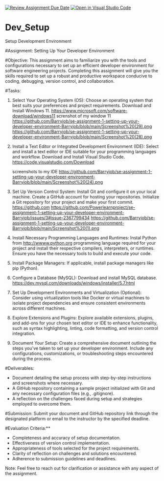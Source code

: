 [![Review Assignment Due Date](https://classroom.github.com/assets/deadline-readme-button-22041afd0340ce965d47ae6ef1cefeee28c7c493a6346c4f15d667ab976d596c.svg)](https://classroom.github.com/a/vbnbTt5m)
[![Open in Visual Studio Code](https://classroom.github.com/assets/open-in-vscode-2e0aaae1b6195c2367325f4f02e2d04e9abb55f0b24a779b69b11b9e10269abc.svg)](https://classroom.github.com/online_ide?assignment_repo_id=15313940&assignment_repo_type=AssignmentRepo)
# Dev_Setup
Setup Development Environment

#Assignment: Setting Up Your Developer Environment

#Objective:
This assignment aims to familiarize you with the tools and configurations necessary to set up an efficient developer environment for software engineering projects. Completing this assignment will give you the skills required to set up a robust and productive workspace conducive to coding, debugging, version control, and collaboration.

#Tasks:

1. Select Your Operating System (OS):
   Choose an operating system that best suits your preferences and project requirements. Download and Install Windows 11. https://www.microsoft.com/software-download/windows11
   screnshot of my window 11
   https://github.com/Barryjob/se-assignment-1-setting-up-your-developer-environment-Barryjob/blob/main/Screenshot%20(29).png
   https://github.com/Barryjob/se-assignment-1-setting-up-your-developer-environment-Barryjob/blob/main/Screenshot%20(28).png

3. Install a Text Editor or Integrated Development Environment (IDE):
   Select and install a text editor or IDE suitable for your programming languages and workflow. Download and Install Visual Studio Code. https://code.visualstudio.com/Download

   screenshots to my IDE
   https://github.com/Barryjob/se-assignment-1-setting-up-your-developer-environment-Barryjob/blob/main/Screenshot%20(24).png

   
5. Set Up Version Control System:
   Install Git and configure it on your local machine. Create a GitHub account for hosting your repositories. Initialize a Git repository for your project and make your first commit. https://github.com
   https://github.com/Powerlearnproject/se-assignment-1-setting-up-your-developer-environment-Barryjob/issues/3#issue-2367799434
   https://github.com/Barryjob/se-assignment-1-setting-up-your-developer-environment-Barryjob/blob/main/Screenshot%20(1).png

6. Install Necessary Programming Languages and Runtimes:
  Instal Python from http://wwww.python.org programming language required for your project and install their respective compilers, interpreters, or runtimes. Ensure you have the necessary tools to build and execute your code.

7. Install Package Managers:
   If applicable, install package managers like pip (Python).

8. Configure a Database (MySQL):
   Download and install MySQL database. https://dev.mysql.com/downloads/windows/installer/5.7.html

9. Set Up Development Environments and Virtualization (Optional):
   Consider using virtualization tools like Docker or virtual machines to isolate project dependencies and ensure consistent environments across different machines.

10. Explore Extensions and Plugins:
   Explore available extensions, plugins, and add-ons for your chosen text editor or IDE to enhance functionality, such as syntax highlighting, linting, code formatting, and version control integration.

11. Document Your Setup:
    Create a comprehensive document outlining the steps you've taken to set up your developer environment. Include any configurations, customizations, or troubleshooting steps encountered during the process. 

#Deliverables:
- Document detailing the setup process with step-by-step instructions and screenshots where necessary.
- A GitHub repository containing a sample project initialized with Git and any necessary configuration files (e.g., .gitignore).
- A reflection on the challenges faced during setup and strategies employed to overcome them.

#Submission:
Submit your document and GitHub repository link through the designated platform or email to the instructor by the specified deadline.

#Evaluation Criteria:**
- Completeness and accuracy of setup documentation.
- Effectiveness of version control implementation.
- Appropriateness of tools selected for the project requirements.
- Clarity of reflection on challenges and solutions encountered.
- Adherence to submission guidelines and deadlines.

Note: Feel free to reach out for clarification or assistance with any aspect of the assignment.
